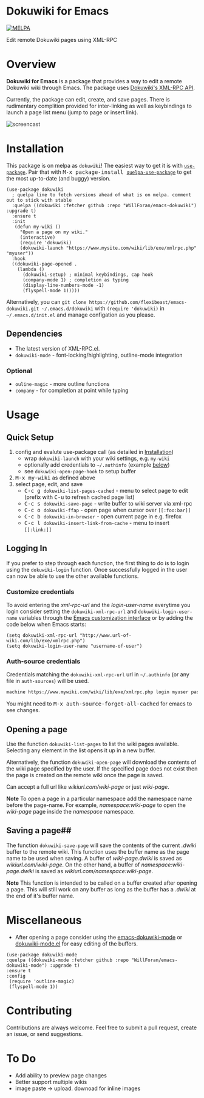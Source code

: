 # Dokuwiki for Emacs
[![MELPA](https://melpa.org/packages/dokuwiki-badge.svg)](https://melpa.org/#/dokuwiki)

Edit remote Dokuwiki pages using XML-RPC
 
# Overview #
**Dokuwiki for Emacs** is a package that provides a way to edit a remote Dokuwiki wiki through Emacs. The package uses [Dokuwiki's XML-RPC API](https://www.dokuwiki.org/devel:xmlrpc).

Currently, the package can edit, create, and save pages. There is rudimentary complition provided for inter-linking as well as keybindings to launch a page list menu (jump to page or insert link). 

![screencast](emacs-dokuwiki.gif)
# Installation #
This package is on melpa as `dokuwiki`! The easiest way to get it is with [`use-package`](https://github.com/jwiegley/use-package). Pair that with <kbd>M-x package-install [`quelpa-use-package`](https://github.com/quelpa/quelpa-use-package)</kbd> to get the most up-to-date (and buggy) version.

``` emacs-lisp
(use-package dokuwiki
  ; quelpa line to fetch versions ahead of what is on melpa. comment out to stick with stable
  :quelpa ((dokuwiki :fetcher github :repo "WillForan/emacs-dokuwiki") :upgrade t)
  :ensure t
  :init
   (defun my-wiki ()
     "Open a page on my wiki."
     (interactive)
     (require 'dokuwiki)
     (dokuwiki-launch "https://www.mysite.com/wiki/lib/exe/xmlrpc.php" "myuser"))
  :hook
  ((dokuwiki-page-opened .
    (lambda ()
      (dokuwiki-setup) ; minimal keybindings, cap hook
      (company-mode 1) ; completion as typing
      (display-line-numbers-mode -1)
      (flyspell-mode 1)))))
```

Alternatively, you can `git clone https://github.com/flexibeast/emacs-dokuwiki.git ~/.emacs.d/dokuwiki` with `(require 'dokuwiki)` in `~/.emacs.d/init.el` and manage configation as you please.

## Dependencies ##
  * The latest version of XML-RPC.el.
  * `dokuwiki-mode` - font-locking/highlighting, outline-mode integration

### Optional
  * `ouline-magic` - more outline functions
  * `company` - for completion at point while typing

# Usage #

## Quick Setup

1. config and evalute use-package call (as detailed in [Installation](#installation))
   * wrap `dokuwiki-launch` with your wiki settings, e.g. `my-wiki`
   * optionally add credentials to `~/.authinfo` (example [below](#auth-source-credentials))
   * see `dokuwiki-open-page-hook` to setup buffer
2. <kbd>M-x my-wiki</kbd> as defined above
3. select page, edit, and save
   * <kbd>C-c g </kbd> `dokuwiki-list-pages-cached` - menu to select page to edit (prefix with <kbd>C-u</kbd> to refresh cached page list)
   * <kbd>C-c s </kbd> `dokuwiki-save-page` - write buffer to wiki server via xml-rpc
   * <kbd>C-c o </kbd> `dokuwiki-ffap` - open page when cursor over `[[:foo:bar]]`
   * <kbd>C-c b </kbd> `dokuwiki-in-browser` - open current page in e.g. firefox
   * <kbd>C-c l </kbd> `dokuwiki-insert-link-from-cache` - menu to insert `[[:link:]]`


## Logging In ##
If you prefer to step through each function, the first thing to do is to login using the `dokuwiki-login` function. Once successfully logged in the user can now be able to use the other available functions.

### Customize credentials
To avoid entering the *xml-rpc-url* and the *login-user-name* everytime you login consider setting the `dokuwiki-xml-rpc-url` and `dokuwiki-login-user-name` variables through the [Emacs customization interface](https://www.gnu.org/software/emacs/manual/html_node/emacs/Easy-Customization.html) or by adding the code below when Emacs starts:

``` emacs-lisp
(setq dokuwiki-xml-rpc-url "http://www.url-of-wiki.com/lib/exe/xmlrpc.php")
(setq dokuwiki-login-user-name "username-of-user")
```

### Auth-source credentials
Credentials matching the `dokuwiki-xml-rpc-url` url in `~/.authinfo` (or any file in `auth-sources`) will be used.

```txt
machine https://www.mywiki.com/wiki/lib/exe/xmlrpc.php login myuser password correct-horse-battery-stapler
```

You might need to <kbd>M-x auth-source-forget-all-cached</kbd> for emacs to see changes.

## Opening a page ##
Use the function `dokuwiki-list-pages` to list the wiki pages available. Selecting any element in the list opens it up in a new buffer.

Alternatively, the function `dokuwiki-open-page` will download the contents of the wiki page specified by the user. If the specified page does not exist then the page is created on the remote wiki once the page is saved.

Can accept a full url like *wikiurl.com/wiki-page* or just *wiki-page*.

**Note**
To open a page in a particular namespace add the namespace name before the page-name. For example, *namespace:wiki-page* to open the *wiki-page* page inside the *namespace* namespace.

## Saving a page##
The function `dokuwiki-save-page` will save the contents of the current *.dwiki* buffer to the remote wiki. This function uses the buffer name as the page name to be used when saving. A buffer of *wiki-page.dwiki* is saved as *wikiurl.com/wiki-page*. On the other hand, a buffer of *namespace:wiki-page.dwiki* is saved as *wikiurl.com/namespace:wiki-page*.

**Note**
This function is intended to be called on a buffer created after opening a page. This will still work on any buffer as long as the buffer has a *.dwiki* at the end of it's buffer name.

# Miscellaneous #
  * After opening a page consider using the [emacs-dokuwiki-mode](https://github.com/kai2nenobu/emacs-dokuwiki-mode) or [dokuwiki-mode.el](https://github.com/larsjsol/dokuwiki-mode.el) for easy editing of the buffers.
  
  ```emacs-lisp
(use-package dokuwiki-mode
  :quelpa ((dokuwiki-mode :fetcher github :repo "WillForan/emacs-dokuwiki-mode") :upgrade t)
  :ensure t
  :config
   (require 'outline-magic)
   (flyspell-mode 1))
  ```

# Contributing #
Contributions are always welcome. Feel free to submit a pull request, create an issue, or send suggestions.

# To Do #
  * Add ability to preview page changes
  * Better support multiple wikis
  * image paste -> upload. downoad for inline images

